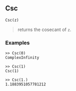 ## Csc

```
Csc(z)
```

> returns the cosecant  of `z`.
 
### Examples
```
>> Csc(0)
ComplexInfinity
 
>> Csc(1)
Csc(1) 
 
>> Csc(1.)
1.1883951057781212
```
  


